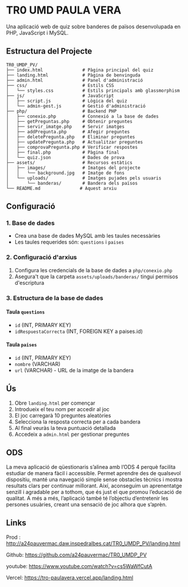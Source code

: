 
# TR0 UMD PAULA VERA

Una aplicació web de quiz sobre banderes de països desenvolupada en PHP, JavaScript i MySQL.

## Estructura del Projecte

```
TR0_UMDP_PV/
├── index.html               # Pàgina principal del quiz
├── landing.html             # Pàgina de benvinguda
├── admin.html               # Panel d'administració
├── css/                     # Estils CSS
│   └── styles.css           # Estils principals amb glassmorphism
├── js/                      # JavaScript
│   ├── script.js            # Lògica del quiz
│   └── admin-gest.js        # Gestió d'administració
├── php/                     # Backend PHP
│   ├── conexio.php          # Connexió a la base de dades
│   ├── getPreguntas.php     # Obtenir preguntes
│   ├── servir_imatge.php    # Servir imatges
│   ├── addPregunta.php      # Afegir preguntes
│   ├── deletePregunta.php   # Eliminar preguntes
│   ├── updatePregunta.php   # Actualitzar preguntes
│   ├── comprovaPregunta.php # Verificar respostes
│   ├── final.php            # Pàgina final
│   └── quiz.json            # Dades de prova
├── assets/                  # Recursos estàtics
│   ├── images/              # Imatges del projecte
│   │   └── background.jpg   # Imatge de fons
│   └── uploads/             # Imatges pujades pels usuaris
│       └── banderas/        # Bandera dels països
└── README.md               # Aquest arxiu
```



## Configuració

### 1. Base de dades
- Crea una base de dades MySQL amb les taules necessàries
- Les taules requerides són: `questions` i `paises`

### 2. Configuració d'arxius
1. Configura les credencials de la base de dades a `php/conexio.php`
2. Asegura't que la carpeta `assets/uploads/banderas/` tingui permisos d'escriptura

### 3. Estructura de la base de dades

#### Taula `questions`
- `id` (INT, PRIMARY KEY)
- `idRespuestaCorrecta` (INT, FOREIGN KEY a paises.id)

#### Taula `paises`
- `id` (INT, PRIMARY KEY)
- `nombre` (VARCHAR)
- `url` (VARCHAR) - URL de la imatge de la bandera

## Ús
1. Obre `landing.html` per començar
2. Introdueix el teu nom per accedir al joc
3. El joc carregarà 10 preguntes aleatòries
4. Selecciona la resposta correcta per a cada bandera
5. Al final veuràs la teva puntuació detallada
6. Accedeix a `admin.html` per gestionar preguntes

## ODS
La meva aplicació de qüestionaris s’alinea amb l’ODS 4 perquè facilita estudiar de manera fàcil i accessible. Permet aprendre des de qualsevol dispositiu, manté una navegació simple sense obstacles tècnics i mostra resultats clars per continuar millorant. Així, aconseguim un aprenentatge senzill i agradable per a tothom, que és just el que promou l’educació de qualitat. A més a més, l’aplicació també té l’objectiu d’entretenir les persones usuàries, creant una sensació de joc alhora que s’aprèn.

## Links
Prod : http://a24pauvermac.daw.inspedralbes.cat/TR0_UMDP_PV/landing.html

Github: https://github.com/a24pauvermac/TR0_UMDP_PV

youtube: https://www.youtube.com/watch?v=cs5WaWfCutA

Vercel: https://tro-paulavera.vercel.app/landing.html 
